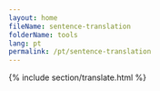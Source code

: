 ```yaml
---
layout: home
fileName: sentence-translation
folderName: tools
lang: pt
permalink: /pt/sentence-translation
---
```

{% include section/translate.html %}
